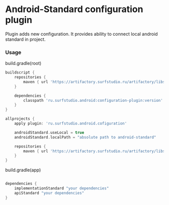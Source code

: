 # Android-Standard configuration plugin

Plugin adds new configuration.
It provides ability to connect local android standard in project. 

### Usage

build.gradle(root)
```groovy
buildscript {
    repositories {
        maven { url 'https://artifactory.surfstudio.ru/artifactory/libs-release-local' }
    }

    dependencies {
        classpath 'ru.surfstudio.android:configuration-plugin:version'
    }
}

allprojects {
    apply plugin: 'ru.surfstudio.android.cofiguration'

    androidStandard.useLocal = true
    androidStandard.localPath = "absolute path to android-standard"

    repositories {
        maven { url 'https://artifactory.surfstudio.ru/artifactory/libs-release-local' }
    }
}
```

build.gradle(app)
```groovy

dependencies {
    implementationStandard "your dependencies"
    apiStandard "your dependencies"
}
```
